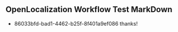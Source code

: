 ## OpenLocalization Workflow Test MarkDown
* 86033bfd-bad1-4462-b25f-8f401a9ef086 
thanks!<!--HONumber=Mar16_HO2-->
